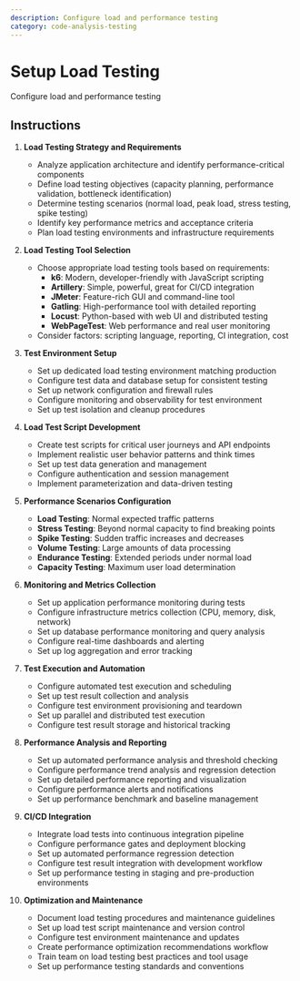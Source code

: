 ```yaml
---
description: Configure load and performance testing
category: code-analysis-testing
---
```


# Setup Load Testing

Configure load and performance testing

## Instructions

1. **Load Testing Strategy and Requirements**
   - Analyze application architecture and identify performance-critical components
   - Define load testing objectives (capacity planning, performance validation, bottleneck identification)
   - Determine testing scenarios (normal load, peak load, stress testing, spike testing)
   - Identify key performance metrics and acceptance criteria
   - Plan load testing environments and infrastructure requirements

2. **Load Testing Tool Selection**
   - Choose appropriate load testing tools based on requirements:
     - **k6**: Modern, developer-friendly with JavaScript scripting
     - **Artillery**: Simple, powerful, great for CI/CD integration
     - **JMeter**: Feature-rich GUI and command-line tool
     - **Gatling**: High-performance tool with detailed reporting
     - **Locust**: Python-based with web UI and distributed testing
     - **WebPageTest**: Web performance and real user monitoring
   - Consider factors: scripting language, reporting, CI integration, cost

3. **Test Environment Setup**
   - Set up dedicated load testing environment matching production
   - Configure test data and database setup for consistent testing
   - Set up network configuration and firewall rules
   - Configure monitoring and observability for test environment
   - Set up test isolation and cleanup procedures

4. **Load Test Script Development**
   - Create test scripts for critical user journeys and API endpoints
   - Implement realistic user behavior patterns and think times
   - Set up test data generation and management
   - Configure authentication and session management
   - Implement parameterization and data-driven testing

5. **Performance Scenarios Configuration**
   - **Load Testing**: Normal expected traffic patterns
   - **Stress Testing**: Beyond normal capacity to find breaking points
   - **Spike Testing**: Sudden traffic increases and decreases
   - **Volume Testing**: Large amounts of data processing
   - **Endurance Testing**: Extended periods under normal load
   - **Capacity Testing**: Maximum user load determination

6. **Monitoring and Metrics Collection**
   - Set up application performance monitoring during tests
   - Configure infrastructure metrics collection (CPU, memory, disk, network)
   - Set up database performance monitoring and query analysis
   - Configure real-time dashboards and alerting
   - Set up log aggregation and error tracking

7. **Test Execution and Automation**
   - Configure automated test execution and scheduling
   - Set up test result collection and analysis
   - Configure test environment provisioning and teardown
   - Set up parallel and distributed test execution
   - Configure test result storage and historical tracking

8. **Performance Analysis and Reporting**
   - Set up automated performance analysis and threshold checking
   - Configure performance trend analysis and regression detection
   - Set up detailed performance reporting and visualization
   - Configure performance alerts and notifications
   - Set up performance benchmark and baseline management

9. **CI/CD Integration**
   - Integrate load tests into continuous integration pipeline
   - Configure performance gates and deployment blocking
   - Set up automated performance regression detection
   - Configure test result integration with development workflow
   - Set up performance testing in staging and pre-production environments

10. **Optimization and Maintenance**
    - Document load testing procedures and maintenance guidelines
    - Set up load test script maintenance and version control
    - Configure test environment maintenance and updates
    - Create performance optimization recommendations workflow
    - Train team on load testing best practices and tool usage
    - Set up performance testing standards and conventions
